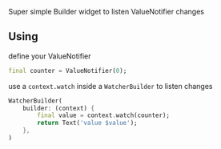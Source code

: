 Super simple Builder widget to listen ValueNotifier changes


## Using

define your ValueNotifier

```dart
final counter = ValueNotifier(0);
```

use a `context.watch` inside a `WatcherBuilder` to listen changes

```dart
WatcherBuilder(
    builder: (context) {
        final value = context.watch(counter);
        return Text('value $value');
    },
)
```